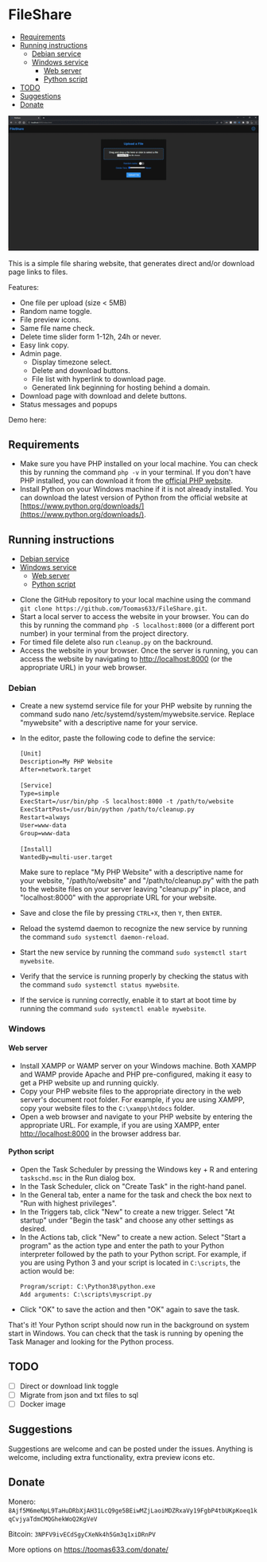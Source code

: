 # FileShare

- [Requirements](#requirements)
- [Running instructions](#running-instructions)
  - [Debian service](#debian)
  - [Windows service](#windows)
    - [Web server](#web-server)
    - [Python script](#python-script)
- [TODO](#todo)
- [Suggestions](#suggestions)
- [Donate](#donate)

![Preview](https://raw.githubusercontent.com/Toomas633/FileShare/main/.github/preview/preview.gif)


This is a simple file sharing website, that generates direct and/or download page links to files.

Features:
* One file per upload (size < 5MB)
* Random name toggle.
* File preview icons.
* Same file name check.
* Delete time slider form  1-12h, 24h or never.
* Easy link copy.
* Admin page.
    * Display timezone select.
    * Delete and download buttons.
    * File list with hyperlink to download page.
    * Generated link beginning for hosting behind a domain. 
* Download page with download and delete buttons.
* Status messages and popups

Demo here:

## Requirements

* Make sure you have PHP installed on your local machine. You can check this by running the command `php -v` in your terminal. If you don't have PHP installed, you can download it from the [official PHP website](https://www.php.net/).
* Install Python on your Windows machine if it is not already installed. You can download the latest version of Python from the official website at [https://www.python.org/downloads/](https://www.python.org/downloads/).

## Running instructions

- [Debian service](#debian)
- [Windows service](#windows)
  - [Web server](#web-server)
  - [Python script](#python-script)

* Clone the GitHub repository to your local machine using the command `git clone https://github.com/Toomas633/FileShare.git`.
* Start a local server to access the website in your browser. You can do this by running the command `php -S localhost:8000` (or a different port number) in your terminal from the project directory.
* For timed file delete also run `cleanup.py` on the backround.
* Access the website in your browser. Once the server is running, you can access the website by navigating to [http://localhost:8000](http://localhost:8000) (or the appropriate URL) in your web browser.

### Debian

* Create a new systemd service file for your PHP website by running the command sudo nano /etc/systemd/system/mywebsite.service. Replace "mywebsite" with a descriptive name for your service.
* In the editor, paste the following code to define the service:

  ```
  [Unit]
  Description=My PHP Website
  After=network.target

  [Service]
  Type=simple
  ExecStart=/usr/bin/php -S localhost:8000 -t /path/to/website
  ExecStartPost=/usr/bin/python /path/to/cleanup.py
  Restart=always
  User=www-data
  Group=www-data

  [Install]
  WantedBy=multi-user.target
  ```

  Make sure to replace "My PHP Website" with a descriptive name for your website, "/path/to/website" and "/path/to/cleanup.py" with the path to the website files on your server leaving "cleanup.py" in place, and "localhost:8000" with the appropriate URL for your website.
* Save and close the file by pressing `CTRL+X`, then `Y`, then `ENTER`.
* Reload the systemd daemon to recognize the new service by running the command `sudo systemctl daemon-reload`.
* Start the new service by running the command `sudo systemctl start mywebsite`.
* Verify that the service is running properly by checking the status with the command `sudo systemctl status mywebsite`.
* If the service is running correctly, enable it to start at boot time by running the command `sudo systemctl enable mywebsite`.

### Windows

#### Web server

* Install XAMPP or WAMP server on your Windows machine. Both XAMPP and WAMP provide Apache and PHP pre-configured, making it easy to get a PHP website up and running quickly.
* Copy your PHP website files to the appropriate directory in the web server's document root folder. For example, if you are using XAMPP, copy your website files to the `C:\xampp\htdocs` folder.
* Open a web browser and navigate to your PHP website by entering the appropriate URL. For example, if you are using XAMPP, enter [http://localhost:8000](http://localhost:8000) in the browser address bar.

#### Python script

* Open the Task Scheduler by pressing the Windows key + R and entering `taskschd.msc` in the Run dialog box.
* In the Task Scheduler, click on "Create Task" in the right-hand panel.
* In the General tab, enter a name for the task and check the box next to "Run with highest privileges".
* In the Triggers tab, click "New" to create a new trigger. Select "At startup" under "Begin the task" and choose any other settings as desired.
* In the Actions tab, click "New" to create a new action. Select "Start a program" as the action type and enter the path to your Python interpreter followed by the path to your Python script. For example, if you are using Python 3 and your script is located in `C:\scripts`, the action would be:
  ```
  Program/script: C:\Python38\python.exe
  Add arguments: C:\scripts\myscript.py
  ```
* Click "OK" to save the action and then "OK" again to save the task.

That's it! Your Python script should now run in the background on system start in Windows. You can check that the task is running by opening the Task Manager and looking for the Python process.

## TODO

- [ ] Direct or download link toggle
- [ ] Migrate from json and txt files to sql
- [ ] Docker image

## Suggestions

Suggestions are welcome and can be posted under the issues. Anything is welcome, including extra functionality, extra preview icons etc.

## Donate

Monero: `8Ajf5M6meNpL9TaHuDRbXjAH31LcQ9ge5BEiwMZjLaoiMDZRxaVy19FgbP4tbUKpKoeq1kqCvjyaTdmCMQGhekWoQ2KgVeV`

Bitcoin: `3NPFV9ivECdSgyCXeNk4h5Gm3q1xiDRnPV`

More options on https://toomas633.com/donate/

